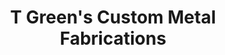---
title: "T Green's Custom Metal Fabrications"
url: /pinellas-park/t-greens-custom-metal-fabrications/
shop: Autowerkstatt
---
